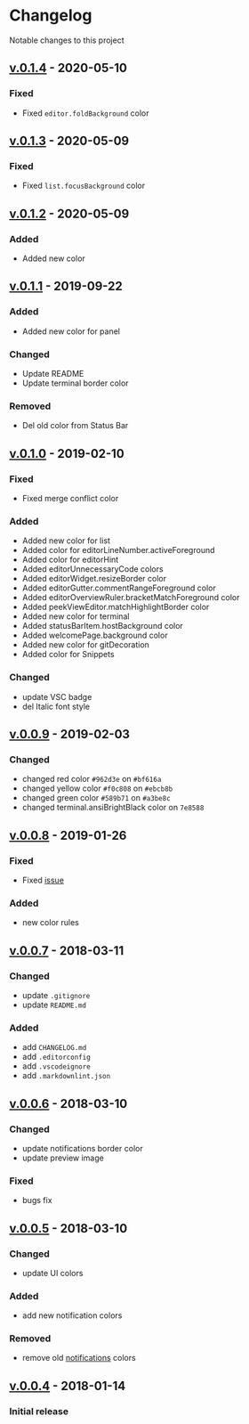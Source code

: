 # Changelog

Notable changes to this project

## [v.0.1.4] - 2020-05-10

### Fixed

- Fixed `editor.foldBackground` color

## [v.0.1.3] - 2020-05-09

### Fixed

- Fixed `list.focusBackground` color

## [v.0.1.2] - 2020-05-09

### Added

- Added new color

## [v.0.1.1] - 2019-09-22

### Added

- Added new color for panel

### Changed

- Update README
- Update terminal border color

### Removed

- Del old color from Status Bar

## [v.0.1.0] - 2019-02-10

### Fixed

- Fixed merge conflict color

### Added

- Added new color for list
- Added color for editorLineNumber.activeForeground
- Added color for editorHint
- Added editorUnnecessaryCode colors
- Added editorWidget.resizeBorder color
- Added editorGutter.commentRangeForeground color
- Added editorOverviewRuler.bracketMatchForeground color
- Added peekViewEditor.matchHighlightBorder color
- Added new color for terminal
- Added statusBarItem.hostBackground color
- Added welcomePage.background color
- Added new color for gitDecoration
- Added color for Snippets

### Changed

- update VSC badge
- del Italic font style

## [v.0.0.9] - 2019-02-03

### Changed

- changed red color `#962d3e` on `#bf616a`
- changed yellow color `#f0c808` on `#ebcb8b`
- changed green color `#589b71` on `#a3be8c`
- changed terminal.ansiBrightBlack color on `7e8588`

## [v.0.0.8] - 2019-01-26

### Fixed

- Fixed [issue](https://github.com/deeppines/pines-visual-studio-code/issues/13)

### Added

- new color rules

## [v.0.0.7] - 2018-03-11

### Changed

- update `.gitignore`
- update `README.md`

### Added

- add `CHANGELOG.md`
- add `.editorconfig`
- add `.vscodeignore`
- add `.markdownlint.json`

## [v.0.0.6] - 2018-03-10

### Changed

- update notifications border color
- update preview image

### Fixed

- bugs fix

## [v.0.0.5] - 2018-03-10

### Changed

- update UI colors

### Added

- add new notification colors

### Removed

- remove old [notifications](https://code.visualstudio.com/docs/getstarted/theme-color-reference#_notification-colors) colors

## [v.0.0.4] - 2018-01-14

### Initial release

[v.0.1.4]: https://github.com/deeppines/pines-visual-studio-code/releases/tag/v.0.1.4
[v.0.1.3]: https://github.com/deeppines/pines-visual-studio-code/releases/tag/v.0.1.3
[v.0.1.2]: https://github.com/deeppines/pines-visual-studio-code/releases/tag/v.0.1.2
[v.0.1.1]: https://github.com/deeppines/pines-visual-studio-code/releases/tag/v.0.1.1
[v.0.1.0]: https://github.com/deeppines/pines-visual-studio-code/releases/tag/v.0.1.0
[v.0.0.9]: https://github.com/deeppines/pines-visual-studio-code/releases/tag/v.0.0.9
[v.0.0.8]: https://github.com/deeppines/pines-visual-studio-code/releases/tag/v.0.0.8
[v.0.0.7]: https://github.com/deeppines/pines-visual-studio-code/releases/tag/v.0.0.7
[v.0.0.6]: https://github.com/deeppines/pines-visual-studio-code/releases/tag/v.0.0.6
[v.0.0.5]: https://github.com/deeppines/pines-visual-studio-code/releases/tag/v.0.0.5
[v.0.0.4]: https://github.com/deeppines/pines-visual-studio-code/releases/tag/0.0.4
